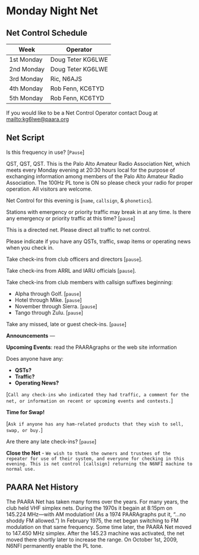 # Monday Night Net

## Net Control Schedule

Week | Operator
---|---
1st Monday  | Doug Teter KG6LWE
2nd Monday  | Doug Teter KG6LWE
3rd Monday  | Ric, N6AJS
4th Monday  | Rob Fenn, KC6TYD
5th Monday  | Rob Fenn, KC6TYD

If you would like to be a Net Control Operator contact Doug at <mailto:kg6lwe@paara.org>

## Net Script

Is this frequency in use? [`Pause`]

QST, QST, QST. This is the Palo Alto Amateur Radio Association Net, which meets every Monday evening at 20:30 hours local for the purpose of exchanging information among members of the Palo Alto Amateur Radio Association. The 100Hz PL tone is ON so please check your radio for proper operation. All visitors are welcome.

Net Control for this evening is [`name`, `callsign`, & `phonetics`].

Stations with emergency or priority traffic may break in at any time. Is there any emergency or priority traffic at this time? [`pause`]

This is a directed net. Please direct all traffic to net control.

Please indicate if you have any QSTs, traffic, swap items or operating news when you check in.

Take check-ins from club officers and directors [`pause`].

Take check-ins from ARRL and IARU officials [`pause`].

Take check-ins from club members with callsign suffixes beginning:
* Alpha through Golf. [`pause`]
* Hotel through Mike. [`pause`]
* November through Sierra. [`pause`]
* Tango through Zulu. [`pause`]

Take any missed, late or guest check-ins. [`pause`]

**Announcements** —

**Upcoming Events**: read the PAARAgraphs or the web site information

Does anyone have any:
* **QSTs?**
* **Traffic?**
* **Operating News?**

[`Call any check-ins who indicated they had traffic, a comment for the net, or information on recent or upcoming events and contests.`]

**Time for Swap!**

[`Ask if anyone has any ham-related products that they wish to sell, swap, or buy.`]

Are there any late check-ins? [`pause`]

**Close the Net** - `We wish to thank the owners and trustees of the repeater for use of their system, and everyone for checking in this evening. This is net control [callsign] returning the N6NFI machine to normal use.`

## PAARA Net History

The PAARA Net has taken many forms over the years. For many years, the club held VHF simplex nets. During the 1970s it begain at 8:15pm on 145.224 MHz—with AM modulation! (As a 1974 PAARAgraphs put it, “…no shoddy FM allowed.”) In February 1975, the net began switching to FM modulation on that same frequency. Some time later, the PAARA Net moved to 147.450 MHz simplex. After the 145.23 machine was activated, the net moved there shortly later to increase the range. On October 1st, 2009, N6NFI permanently enable the PL tone.

